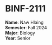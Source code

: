 # BINF-2111

**Name**: Naw Hlaing  
**Semester**: Fall 2024  
**Major**: Biology  
**Year**: Senior
